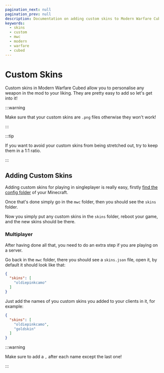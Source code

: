 ```yaml
---
pagination_next: null
pagination_prev: null
description: Documentation on adding custom skins to Modern Warfare Cubed
keywords:
  - skins
  - custom
  - mwc
  - modern
  - warfare
  - cubed
---
```


# Custom Skins

Custom skins in Modern Warfare Cubed allow you to personalise any weapon in the mod to your liking.
They are pretty easy to add so let's get into it!

:::warning

Make sure that your custom skins are `.png` files otherwise they won't work!

:::

:::tip

If you want to avoid your custom skins from being stretched out, try to keep them in a 1:1 ratio.

:::

## Adding Custom Skins

Adding custom skins for playing in singleplayer is really easy, firstly [find the config folder](https://docs.mjrlegends.com/General%20Minecraft/config/) of your Minecraft.

Once that's done simply go in the `mwc` folder, then you should see the `skins` folder.

Now you simply put any custom skins in the `skins` folder, reboot your game, and the new skins should be there.

### Multiplayer

After having done all that, you need to do an extra step if you are playing on a server.

Go back in the `mwc` folder, there you should see a `skins.json` file, open it, by default it should look like that:

```json
{
  "skins": [
    "oldiepinkcamo"
  ]
}
```

Just add the names of you custom skins you added to your clients in it, for example:

```json
{
  "skins": [
    "oldiepinkcamo",
    "goldskin"
  ]
}
```

:::warning

Make sure to add a `,` after each name except the last one!

:::

